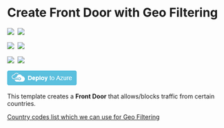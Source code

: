 # Create Front Door with Geo Filtering 

<IMG SRC="https://azurequickstartsservice.blob.core.windows.net/badges/101-front-door-geo-filtering/PublicLastTestDate.svg" />&nbsp;
<IMG SRC="https://azurequickstartsservice.blob.core.windows.net/badges/101-front-door-geo-filtering/PublicDeployment.svg" />&nbsp;

<IMG SRC="https://azurequickstartsservice.blob.core.windows.net/badges/101-front-door-geo-filtering/FairfaxLastTestDate.svg" />&nbsp;
<IMG SRC="https://azurequickstartsservice.blob.core.windows.net/badges/101-front-door-geo-filtering/FairfaxDeployment.svg" />&nbsp;

<IMG SRC="https://azurequickstartsservice.blob.core.windows.net/badges/101-front-door-geo-filtering/BestPracticeResult.svg" />&nbsp;
<IMG SRC="https://azurequickstartsservice.blob.core.windows.net/badges/101-front-door-geo-filtering/CredScanResult.svg" />&nbsp;

<a href="https://portal.azure.com/#create/Microsoft.Template/uri/https%3A%2F%2Fraw.githubusercontent.com%2FAzure%2Fazure-quickstart-templates%2Fmaster%2F101-front-door-geo-filtering%2Fazuredeploy.json" target="_blank">
    <img src="https://raw.githubusercontent.com/Azure/azure-quickstart-templates/master/1-CONTRIBUTION-GUIDE/images/deploytoazure.png"/>
</a>

This template creates a **Front Door** that allows/blocks traffic from certain countries.

[Country codes list which we can use for Geo Filtering](https://msdn.microsoft.com/library/mt761717.aspx)

